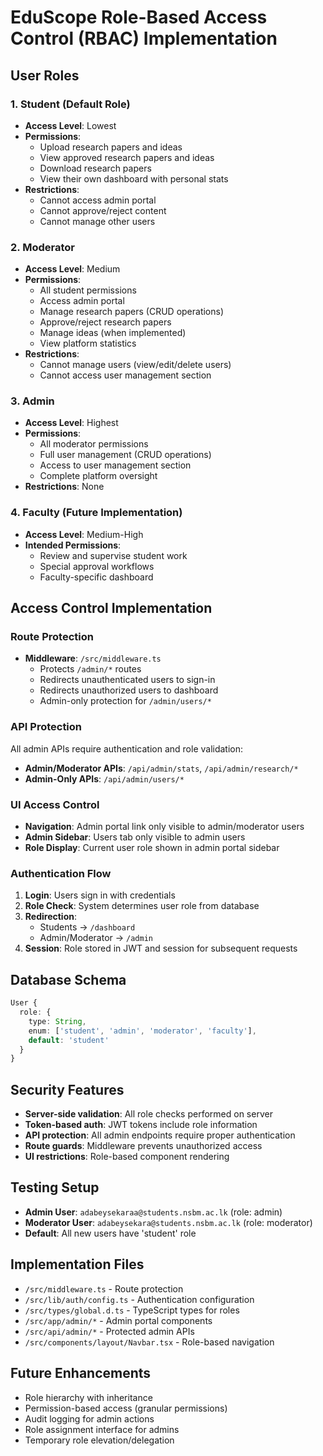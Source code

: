 # EduScope Role-Based Access Control (RBAC) Implementation

## User Roles

### 1. **Student** (Default Role)
- **Access Level**: Lowest
- **Permissions**:
  - Upload research papers and ideas
  - View approved research papers and ideas
  - Download research papers
  - View their own dashboard with personal stats
- **Restrictions**:
  - Cannot access admin portal
  - Cannot approve/reject content
  - Cannot manage other users

### 2. **Moderator**
- **Access Level**: Medium
- **Permissions**:
  - All student permissions
  - Access admin portal
  - Manage research papers (CRUD operations)
  - Approve/reject research papers
  - Manage ideas (when implemented)
  - View platform statistics
- **Restrictions**:
  - Cannot manage users (view/edit/delete users)
  - Cannot access user management section

### 3. **Admin**
- **Access Level**: Highest
- **Permissions**:
  - All moderator permissions
  - Full user management (CRUD operations)
  - Access to user management section
  - Complete platform oversight
- **Restrictions**: None

### 4. **Faculty** (Future Implementation)
- **Access Level**: Medium-High
- **Intended Permissions**:
  - Review and supervise student work
  - Special approval workflows
  - Faculty-specific dashboard

## Access Control Implementation

### Route Protection
- **Middleware**: `/src/middleware.ts`
  - Protects `/admin/*` routes
  - Redirects unauthenticated users to sign-in
  - Redirects unauthorized users to dashboard
  - Admin-only protection for `/admin/users/*`

### API Protection
All admin APIs require authentication and role validation:
- **Admin/Moderator APIs**: `/api/admin/stats`, `/api/admin/research/*`
- **Admin-Only APIs**: `/api/admin/users/*`

### UI Access Control
- **Navigation**: Admin portal link only visible to admin/moderator users
- **Admin Sidebar**: Users tab only visible to admin users
- **Role Display**: Current user role shown in admin portal sidebar

### Authentication Flow
1. **Login**: Users sign in with credentials
2. **Role Check**: System determines user role from database
3. **Redirection**: 
   - Students → `/dashboard`
   - Admin/Moderator → `/admin`
4. **Session**: Role stored in JWT and session for subsequent requests

## Database Schema
```typescript
User {
  role: {
    type: String,
    enum: ['student', 'admin', 'moderator', 'faculty'],
    default: 'student'
  }
}
```

## Security Features
- **Server-side validation**: All role checks performed on server
- **Token-based auth**: JWT tokens include role information
- **API protection**: All admin endpoints require proper authentication
- **Route guards**: Middleware prevents unauthorized access
- **UI restrictions**: Role-based component rendering

## Testing Setup
- **Admin User**: `adabeysekaraa@students.nsbm.ac.lk` (role: admin)
- **Moderator User**: `adabeysekara@students.nsbm.ac.lk` (role: moderator)
- **Default**: All new users have 'student' role

## Implementation Files
- `/src/middleware.ts` - Route protection
- `/src/lib/auth/config.ts` - Authentication configuration
- `/src/types/global.d.ts` - TypeScript types for roles
- `/src/app/admin/*` - Admin portal components
- `/src/api/admin/*` - Protected admin APIs
- `/src/components/layout/Navbar.tsx` - Role-based navigation

## Future Enhancements
- Role hierarchy with inheritance
- Permission-based access (granular permissions)
- Audit logging for admin actions
- Role assignment interface for admins
- Temporary role elevation/delegation
